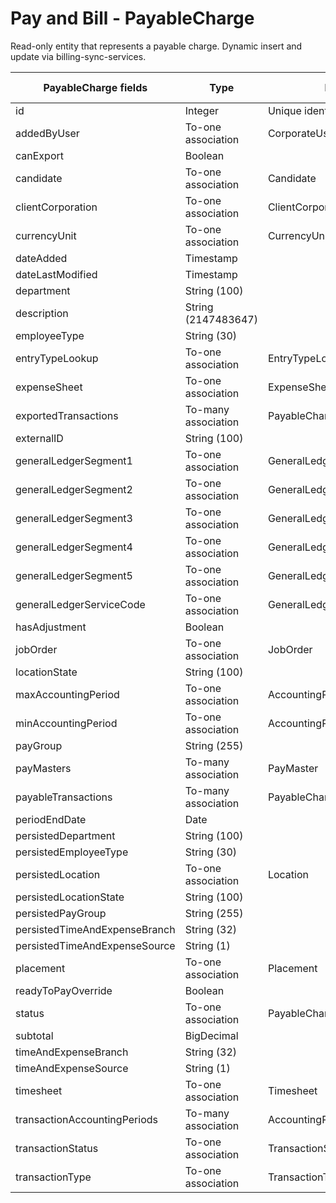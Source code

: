 # Pay and Bill - PayableCharge

Read-only entity that represents a payable charge. Dynamic insert and update via billing-sync-services.

<table>
    <colgroup>
        <col width="20%" />
        <col width="20%" />
        <col width="20%" />
        <col width="20%" />
        <col width="20%" />
    </colgroup>
    <thead>
        <tr class="header">
            <th>PayableCharge fields</th>
            <th>Type</th>
            <th>Description</th>
            <th>Not null</th>
            <th>Read-only</th>
        </tr>
    </thead>
    <tbody>
        <tr class="even">
            <td>id</td>
            <td>Integer</td>
            <td>Unique identifier for this entity.</td>
            <td>X</td>
            <td>X</td>
        </tr>
        <tr class="odd">
            <td>addedByUser</td>
            <td>To-one association</td>
            <td>CorporateUser</td>
            <td></td>
            <td></td>
        </tr>
        <tr class="even">
            <td>canExport</td>
            <td>Boolean</td>
            <td></td>
            <td>X</td>
            <td>X</td>
        </tr>
        <tr class="odd">
            <td>candidate</td>
            <td>To-one association</td>
            <td>Candidate</td>
            <td></td>
            <td>X</td>
        </tr>
        <tr class="even">
            <td>clientCorporation</td>
            <td>To-one association</td>
            <td>ClientCorporation</td>
            <td></td>
            <td>X</td>
        </tr>
        <tr class="odd">
            <td>currencyUnit</td>
            <td>To-one association</td>
            <td>CurrencyUnit</td>
            <td></td>
            <td>X</td>
        </tr>
        <tr class="even">
            <td>dateAdded</td>
            <td>Timestamp</td>
            <td></td>
            <td>X</td>
            <td>X</td>
        </tr>
        <tr class="odd">
            <td>dateLastModified</td>
            <td>Timestamp</td>
            <td></td>
            <td>X</td>
            <td>X</td>
        </tr>
        <tr class="even">
            <td>department</td>
            <td>String (100)</td>
            <td></td>
            <td></td>
            <td>X</td>
        </tr>
        <tr class="odd">
            <td>description</td>
            <td>String (2147483647)</td>
            <td></td>
            <td></td>
            <td></td>
        </tr>
        <tr class="even">
            <td>employeeType</td>
            <td>String (30)</td>
            <td></td>
            <td></td>
            <td>X</td>
        </tr>
        <tr class="odd">
            <td>entryTypeLookup</td>
            <td>To-one association</td>
            <td>EntryTypeLookup</td>
            <td>X</td>
            <td></td>
        </tr>
        <tr class="even">
            <td>expenseSheet</td>
            <td>To-one association</td>
            <td>ExpenseSheet</td>
            <td></td>
            <td>X</td>
        </tr>
        <tr class="odd">
            <td>exportedTransactions</td>
            <td>To-many association</td>
            <td>PayableChargeExportedTransaction</td>
            <td></td>
            <td>X</td>
        </tr>
        <tr class="even">
            <td>externalID</td>
            <td>String (100)</td>
            <td></td>
            <td></td>
            <td></td>
        </tr>
        <tr class="odd">
            <td>generalLedgerSegment1</td>
            <td>To-one association</td>
            <td>GeneralLedgerSegment1</td>
            <td></td>
            <td></td>
        </tr>
        <tr class="even">
            <td>generalLedgerSegment2</td>
            <td>To-one association</td>
            <td>GeneralLedgerSegment2</td>
            <td></td>
            <td></td>
        </tr>
        <tr class="odd">
            <td>generalLedgerSegment3</td>
            <td>To-one association</td>
            <td>GeneralLedgerSegment3</td>
            <td></td>
            <td></td>
        </tr>
        <tr class="even">
            <td>generalLedgerSegment4</td>
            <td>To-one association</td>
            <td>GeneralLedgerSegment4</td>
            <td></td>
            <td></td>
        </tr>
        <tr class="odd">
            <td>generalLedgerSegment5</td>
            <td>To-one association</td>
            <td>GeneralLedgerSegment5</td>
            <td></td>
            <td></td>
        </tr>
        <tr class="even">
            <td>generalLedgerServiceCode</td>
            <td>To-one association</td>
            <td>GeneralLedgerServiceCode</td>
            <td></td>
            <td></td>
        </tr>
        <tr class="odd">
            <td>hasAdjustment</td>
            <td>Boolean</td>
            <td></td>
            <td></td>
            <td></td>
        </tr>
        <tr class="even">
            <td>jobOrder</td>
            <td>To-one association</td>
            <td>JobOrder</td>
            <td></td>
            <td>X</td>
        </tr>
        <tr class="odd">
            <td>locationState</td>
            <td>String (100)</td>
            <td></td>
            <td></td>
            <td>X</td>
        </tr>
        <tr class="even">
            <td>maxAccountingPeriod</td>
            <td>To-one association</td>
            <td>AccountingPeriod</td>
            <td></td>
            <td>X</td>
        </tr>
        <tr class="odd">
            <td>minAccountingPeriod</td>
            <td>To-one association</td>
            <td>AccountingPeriod</td>
            <td></td>
            <td>X</td>
        </tr>
        <tr class="even">
            <td>payGroup</td>
            <td>String (255)</td>
            <td></td>
            <td></td>
            <td>X</td>
        </tr>
        <tr class="odd">
            <td>payMasters</td>
            <td>To-many association</td>
            <td>PayMaster</td>
            <td></td>
            <td>X</td>
        </tr>
        <tr class="even">
            <td>payableTransactions</td>
            <td>To-many association</td>
            <td>PayableChargePayableTransaction</td>
            <td></td>
            <td>X</td>
        </tr>
        <tr class="odd">
            <td>periodEndDate</td>
            <td>Date</td>
            <td></td>
            <td>X</td>
            <td></td>
        </tr>
        <tr class="even">
            <td>persistedDepartment</td>
            <td>String (100)</td>
            <td></td>
            <td></td>
            <td>X</td>
        </tr>
        <tr class="odd">
            <td>persistedEmployeeType</td>
            <td>String (30)</td>
            <td></td>
            <td></td>
            <td>X</td>
        </tr>
        <tr class="even">
            <td>persistedLocation</td>
            <td>To-one association</td>
            <td>Location</td>
            <td></td>
            <td>X</td>
        </tr>
        <tr class="odd">
            <td>persistedLocationState</td>
            <td>String (100)</td>
            <td></td>
            <td></td>
            <td>X</td>
        </tr>
        <tr class="even">
            <td>persistedPayGroup</td>
            <td>String (255)</td>
            <td></td>
            <td></td>
            <td>X</td>
        </tr>
        <tr class="odd">
            <td>persistedTimeAndExpenseBranch</td>
            <td>String (32)</td>
            <td></td>
            <td></td>
            <td>X</td>
        </tr>
        <tr class="even">
            <td>persistedTimeAndExpenseSource</td>
            <td>String (1)</td>
            <td></td>
            <td></td>
            <td>X</td>
        </tr>
        <tr class="odd">
            <td>placement</td>
            <td>To-one association</td>
            <td>Placement</td>
            <td></td>
            <td></td>
        </tr>
        <tr class="even">
            <td>readyToPayOverride</td>
            <td>Boolean</td>
            <td></td>
            <td>X</td>
            <td>X</td>
        </tr>
        <tr class="odd">
            <td>status</td>
            <td>To-one association</td>
            <td>PayableChargeStatusLookup</td>
            <td>X</td>
            <td></td>
        </tr>
        <tr class="even">
            <td>subtotal</td>
            <td>BigDecimal</td>
            <td></td>
            <td></td>
            <td></td>
        </tr>
        <tr class="odd">
            <td>timeAndExpenseBranch</td>
            <td>String (32)</td>
            <td></td>
            <td></td>
            <td>X</td>
        </tr>
        <tr class="even">
            <td>timeAndExpenseSource</td>
            <td>String (1)</td>
            <td></td>
            <td></td>
            <td>X</td>
        </tr>
        <tr class="odd">
            <td>timesheet</td>
            <td>To-one association</td>
            <td>Timesheet</td>
            <td></td>
            <td>X</td>
        </tr>
        <tr class="even">
            <td>transactionAccountingPeriods</td>
            <td>To-many association</td>
            <td>AccountingPeriod</td>
            <td></td>
            <td>X</td>
        </tr>
        <tr class="odd">
            <td>transactionStatus</td>
            <td>To-one association</td>
            <td>TransactionStatus</td>
            <td></td>
            <td>X</td>
        </tr>
        <tr class="even">
            <td>transactionType</td>
            <td>To-one association</td>
            <td>TransactionType</td>
            <td></td>
            <td>X</td>
        </tr>
    </tbody>
</table>


